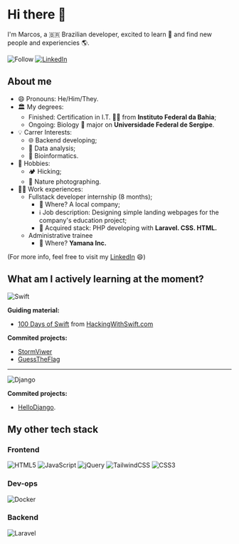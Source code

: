 # Hi there 👋

I'm Marcos, a 🇧🇷 Brazilian developer, excited to learn 📖 and find new people and experiencies 🌎.

![Follow](https://img.shields.io/github/followers/marcoslor?style=flat-square&label=Follow&logo=github)
[![LinkedIn](https://img.shields.io/badge/linkedin-%230077B5.svg?style=flat-squar&logo=linkedin&logoColor=white)](www.linkedin.com/in/marcos-p-rios/)

## About me

- 😄  Pronouns: He/Him/They.
- 🏛  My degrees:
  - Finished: Certification in I.T. 👨‍💻 from **Instituto Federal da Bahia**;
  - Ongoing: Biology 🐛 major on **Universidade Federal de Sergipe**. 
- 💡  Carrer Interests:
  - 🌐  Backend developing;
  - 🔎  Data analysis;
  - 🧬  Bioinformatics.
- 🍄  Hobbies:
  - 🏕  Hicking;
  - 📸  Nature photographing.
- 🧑‍💻 Work experiences:
  -   Fullstack developer internship (8 months);
      -   🏢 Where? A local company;
      -   ℹ️ Job description: Designing simple landing webpages for the company's education project;
      -   🧳 Acquired stack: PHP developing with **Laravel. CSS. HTML.**
  -   Administrative trainee
      -   🏢 Where? **Yamana Inc.**

(For more info, feel free to visit my [LinkedIn](www.linkedin.com/in/marcos-p-rios) 😄)

## What am I actively learning at the moment?
![Swift](https://img.shields.io/badge/swift-F54A2A?style=for-the-badge&logo=swift&logoColor=white)

**Guiding material:**
- [100 Days of Swift](https://www.hackingwithswift.com/100/) from [HackingWithSwift.com](https://www.hackingwithswift.com)

**Commited projects:**
 - [StormViwer](https://github.com/marcoslor/HWS01-StormViwer)
 - [GuessTheFlag](https://github.com/marcoslor/HWS02-GuessTheFlag)
---------
![Django](https://img.shields.io/badge/django-%23092E20.svg?style=for-the-badge&logo=django&logoColor=white)

**Commited projects:**
  - [HelloDjango](https://github.com/marcoslor/hellodjango).

## My other tech stack

### Frontend

![HTML5](https://img.shields.io/badge/html5-%23E34F26.svg?style=for-the-badge&logo=html5&logoColor=white)
![JavaScript](https://img.shields.io/badge/javascript-%23323330.svg?style=for-the-badge&logo=javascript&logoColor=%23F7DF1E)
![jQuery](https://img.shields.io/badge/jquery-%230769AD.svg?style=for-the-badge&logo=jquery&logoColor=white)
![TailwindCSS](https://img.shields.io/badge/tailwindcss-%2338B2AC.svg?style=for-the-badge&logo=tailwind-css&logoColor=white)
![CSS3](https://img.shields.io/badge/css3-%231572B6.svg?style=for-the-badge&logo=css3&logoColor=white)

### Dev-ops

![Docker](https://img.shields.io/badge/docker-%230db7ed.svg?style=for-the-badge&logo=docker&logoColor=white)

### Backend

![Laravel](https://img.shields.io/badge/laravel-%23FF2D20.svg?style=for-the-badge&logo=laravel&logoColor=white)


